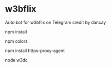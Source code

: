 # w3bflix
Auto bot for w3bflix on Telegram credit by dancay

npm install

npm colors

 npm install https-proxy-agent

node w3dc
